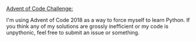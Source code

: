 [Advent of Code Challenge:](https://adventofcode.com/2018)

I'm using Advent of Code 2018 as a way to force myself to learn Python. If you think any of my solutions are grossly inefficient
or my code is unpythonic, feel free to submit an issue or something. 
